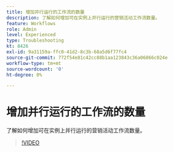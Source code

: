 ```yaml
---
title: 增加并行运行的工作流的数量
description: 了解如何增加可在实例上并行运行的营销活动工作流数量。
feature: Workflows
role: Admin
level: Experienced
type: Troubleshooting
kt: 8426
exl-id: 9a31159a-ffc0-41d2-8c3b-68a5d6f77fc4
source-git-commit: 772f54e81c42cc88b1aa123843c36a06866c024e
workflow-type: tm+mt
source-wordcount: '0'
ht-degree: 0%

---
```


# 增加并行运行的工作流的数量

了解如何增加可在实例上并行运行的营销活动工作流数量。

>[!VIDEO](https://video.tv.adobe.com/v/335982?quality=12)
